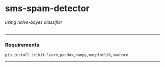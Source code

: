 # sms-spam-detector
###### using naive-bayes classifier
---
### Requirements
 ```
 pip install scikit-learn,pandas,numpy,matplotlib,seaborn
 ```
 ___

